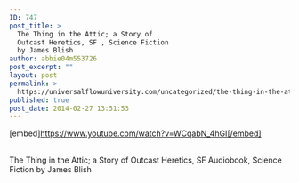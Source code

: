 ```yaml
---
ID: 747
post_title: >
  The Thing in the Attic; a Story of
  Outcast Heretics, SF , Science Fiction
  by James Blish
author: abbie04m553726
post_excerpt: ""
layout: post
permalink: >
  https://universalflowuniversity.com/uncategorized/the-thing-in-the-attic-a-story-of-outcast-heretics-sf-science-fiction-by-james-blish/
published: true
post_date: 2014-02-27 13:51:53
---
```

[embed]https://www.youtube.com/watch?v=WCqabN_4hGI[/embed]</br></br>
<p>The Thing in the Attic; a Story of Outcast Heretics, SF Audiobook, Science Fiction by James Blish</p>